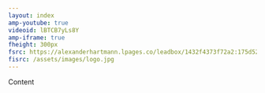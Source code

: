 ```yaml
---
layout: index
amp-youtube: true
videoid: lBTCB7yLs8Y
amp-iframe: true
fheight: 300px
fsrc: https://alexanderhartmann.lpages.co/leadbox/1432f4373f72a2:175d5238d346dc/5721489412194304/?lp-in-iframe=1&__fromjs=1
fisrc: /assets/images/logo.jpg
---
```


Content
